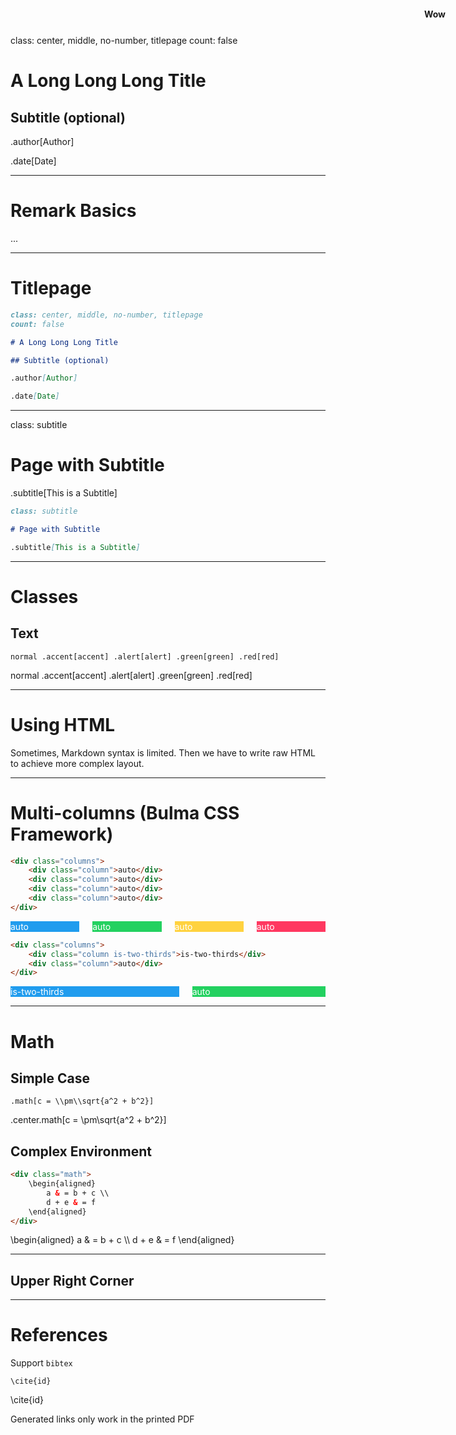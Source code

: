 class: center, middle, no-number, titlepage
count: false

# A Long Long Long Title

## Subtitle (optional)

.author[Author]

.date[Date]

---

# Remark Basics

...

---

# Titlepage

```markdown
class: center, middle, no-number, titlepage
count: false

# A Long Long Long Title

## Subtitle (optional)

.author[Author]

.date[Date]
```

---

class: subtitle

# Page with Subtitle

.subtitle[This is a Subtitle]

```markdown
class: subtitle

# Page with Subtitle

.subtitle[This is a Subtitle]
```

---

# Classes

## Text

```
normal .accent[accent] .alert[alert] .green[green] .red[red]
```

normal .accent[accent] .alert[alert] .green[green] .red[red]

---

# Using HTML

Sometimes, Markdown syntax is limited. Then we have to write raw HTML to achieve more complex layout.

---

# Multi-columns (Bulma CSS Framework)

```html
<div class="columns">
    <div class="column">auto</div>
    <div class="column">auto</div>
    <div class="column">auto</div>
    <div class="column">auto</div>
</div>
```

<div class="columns" style="color: white">
    <div class="column" style="background: #209CEE">auto</div>
    <div class="column" style="background: #23D160">auto</div>
    <div class="column" style="background: #FFD23F">auto</div>
    <div class="column" style="background: #FF3860">auto</div>
</div>

```html
<div class="columns">
    <div class="column is-two-thirds">is-two-thirds</div>
    <div class="column">auto</div>
</div>
```

<div class="columns" style="color: white">
    <div class="column is-two-thirds" style="background: #209CEE">is-two-thirds</div>
    <div class="column" style="background: #23D160">auto</div>
</div>

---

# Math

## Simple Case

```
.math[c = \\pm\\sqrt{a^2 + b^2}]
```

.center.math[c = \\pm\\sqrt{a^2 + b^2}]

## Complex Environment

```html
<div class="math">
    \begin{aligned}
        a & = b + c \\
        d + e & = f
    \end{aligned}
</div>
```

<div class="math center">
    \begin{aligned}
        a & = b + c \\
        d + e & = f
    \end{aligned}
</div>

---

## Upper Right Corner

<span class="alert" style="position: absolute; top: 22px; right: 36px; font-weight: bold;">Wow</span>

---

# References

Support `bibtex`

<pre><code>&#92;cite{id}</code></pre>

\cite{id}

Generated links only work in the printed PDF
